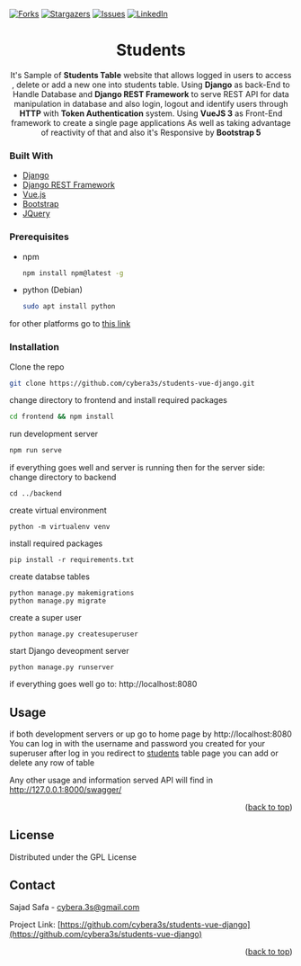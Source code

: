 <div id="top"></div>

[![Forks][forks-shield]][forks-url]
[![Stargazers][stars-shield]][stars-url]
[![Issues][issues-shield]][issues-url]
[![LinkedIn][linkedin-shield]][linkedin-url]



<div align="center">
  <h1 align="center">Students</h3>

  <p align="center">
It's Sample of <b>Students Table</b>  website that allows logged in users to access , delete or add a new one into students table. 
Using <b>Django</b> as back-End to Handle Database and <b>Django REST Framework</b> to serve REST API for data manipulation in database and also login, logout and identify users through <b>HTTP</b>  with <b>Token Authentication</b>  system. Using <b>VueJS 3</b> as Front-End framework to create a single page applications As well as taking advantage of reactivity of that and also it's Responsive by <b>Bootstrap 5</b>
  
  </p>
</div>



### Built With
 * [Django](https://www.djangoproject.com/)
 * [Django REST Framework](https://www.django-rest-framework.org/)
* [Vue.js](https://vuejs.org/)
* [Bootstrap](https://getbootstrap.com)
* [JQuery](https://jquery.com)


### Prerequisites

* npm
  ```sh
  npm install npm@latest -g
  ```
 * python (Debian)
  
   	```sh
	sudo apt install python
	  ```
for other platforms go to  [this link](https://www.python.org/downloads/)
### Installation

Clone the repo
   ```sh
   git clone https://github.com/cybera3s/students-vue-django.git
   ```
change directory to frontend and install required packages
   ```sh
   cd frontend && npm install
   ```
run development server
   ```sh
   npm run serve
   ```
if everything goes well and server is running then for the server side: 
 change directory to backend 
	 
    cd ../backend
create virtual environment 

    python -m virtualenv venv
install required packages

    pip install -r requirements.txt
create databse tables

    python manage.py makemigrations
    python manage.py migrate
create a super user

    python manage.py createsuperuser

start Django deveopment server

    python manage.py runserver

if everything goes well go to:   http://localhost:8080
 

<!-- USAGE EXAMPLES -->
## Usage

if both development servers or up go to home page by
 http://localhost:8080
You can log in with the username and password you created for your superuser
after log in you redirect to [students](http://localhost:8080/students) table page you can add or delete any row of table

Any other usage and information served API will find in http://127.0.0.1:8000/swagger/
<p align="right">(<a href="#top">back to top</a>)</p>

<!-- LICENSE -->
## License

Distributed under the GPL License


<!-- CONTACT -->
## Contact

Sajad Safa - cybera.3s@gmail.com

Project Link: [https://github.com/cybera3s/students-vue-django](https://github.com/cybera3s/students-vue-django)

<p align="right">(<a href="#top">back to top</a>)</p>

<!-- MARKDOWN LINKS & IMAGES -->
<!-- https://www.markdownguide.org/basic-syntax/#reference-style-links -->
[contributors-shield]: https://img.shields.io/github/contributors/cybera3s/students-vue-django.svg?style=for-the-badge
[contributors-url]: https://github.com/cybera3s/students-vue-django/graphs/contributors
[forks-shield]: https://img.shields.io/github/forks/cybera3s/students-vue-django.svg?style=for-the-badge
[forks-url]: https://github.com/cybera3s/students-vue-django/network/members
[stars-shield]: https://img.shields.io/github/stars/cybera3s/students-vue-django.svg?style=for-the-badge
[stars-url]: https://github.com/cybera3s/repo_name/stargazers
[issues-shield]: https://img.shields.io/github/issues/cybera3s/students-vue-django.svg?style=for-the-badge
[issues-url]: https://github.com/cybera3s/students-vue-django/issues
[license-shield]: https://img.shields.io/github/license/cybera3s/students-vue-django.svg?style=for-the-badge
[license-url]: https://github.com/cybera3s/students-vue-django/blob/master/LICENSE.txt
[linkedin-shield]: https://img.shields.io/badge/-LinkedIn-black.svg?style=for-the-badge&logo=linkedin&colorB=555
[linkedin-url]: https://www.linkedin.com/in/cybera3s
[product-screenshot]: images/screenshot.png
